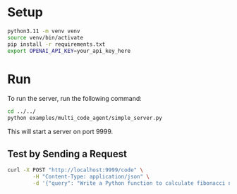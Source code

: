 # Setup

```bash
python3.11 -m venv venv
source venv/bin/activate
pip install -r requirements.txt
export OPENAI_API_KEY=your_api_key_here
```

# Run

To run the server, run the following command:

```bash
cd ../../
python examples/multi_code_agent/simple_server.py
```

This will start a server on port 9999.

## Test by Sending a Request

```bash
curl -X POST "http://localhost:9999/code" \
        -H "Content-Type: application/json" \
        -d '{"query": "Write a Python function to calculate fibonacci numbers"}'
```
